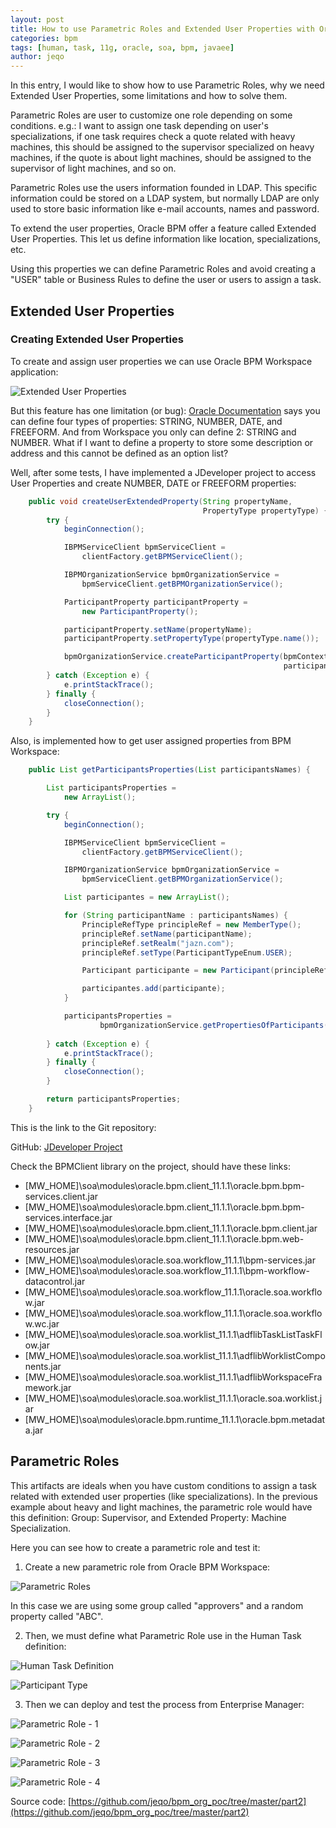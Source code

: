 ```yaml
---
layout: post
title: How to use Parametric Roles and Extended User Properties with Oracle BPM 11g
categories: bpm
tags: [human, task, 11g, oracle, soa, bpm, javaee]
author: jeqo
---
```


In this entry, I would like to show how to use Parametric Roles, why we need Extended User Properties, some limitations and how to solve them.

Parametric Roles are user to customize one role depending on some conditions. e.g.: I want to assign one task depending on user's specializations, if one task requires check a quote related with heavy machines, this should be assigned to the supervisor specialized on heavy machines, if the quote is about light machines, should be assigned to the supervisor of light machines, and so on.

Parametric Roles use the users information founded in LDAP. This specific information could be stored on a LDAP system, but normally LDAP are only used to store basic information like e-mail accounts, names and password.

To extend the user properties, Oracle BPM offer a feature called Extended User Properties. This let us define information like location, specializations, etc.

Using this properties we can define Parametric Roles and avoid creating a "USER" table or Business Rules to define the user or users to assign a task.  

## Extended User Properties

### Creating Extended User Properties

To create and assign user properties we can use Oracle BPM Workspace application:

![Extended User Properties](/images/2014-05-19-how-to-use-parametric-roles-extended-properties-oracle-bpm-11g/2014-05-18_2333-610x315.png)

But this feature has one limitation (or bug): [Oracle Documentation](http://docs.oracle.com/cd/E14571_01/doc.1111/e15175/bpmug_ws_admin.htm#BPMUG232) says you can define four types of properties: STRING, NUMBER, DATE, and FREEFORM. And from Workspace you only can define 2: STRING and NUMBER. What if I want to define a property to store some description or address and this cannot be defined as an option list?

Well, after some tests, I have implemented a JDeveloper project to access User Properties and create NUMBER, DATE or FREEFORM properties:

```java
    public void createUserExtendedProperty(String propertyName,
                                           PropertyType propertyType) {
        try {
            beginConnection();

            IBPMServiceClient bpmServiceClient =
                clientFactory.getBPMServiceClient();

            IBPMOrganizationService bpmOrganizationService =
                bpmServiceClient.getBPMOrganizationService();

            ParticipantProperty participantProperty =
                new ParticipantProperty();

            participantProperty.setName(propertyName);
            participantProperty.setPropertyType(propertyType.name());

            bpmOrganizationService.createParticipantProperty(bpmContext,
                                                             participantProperty);
        } catch (Exception e) {
            e.printStackTrace();
        } finally {
            closeConnection();
        }
    }
```

Also, is implemented how to get user assigned properties from BPM Workspace:

```java
    public List getParticipantsProperties(List participantsNames) {

        List participantsProperties =
            new ArrayList();

        try {
            beginConnection();

            IBPMServiceClient bpmServiceClient =
                clientFactory.getBPMServiceClient();

            IBPMOrganizationService bpmOrganizationService =
                bpmServiceClient.getBPMOrganizationService();

            List participantes = new ArrayList();

            for (String participantName : participantsNames) {
                PrincipleRefType principleRef = new MemberType();
                principleRef.setName(participantName);
                principleRef.setRealm("jazn.com");
                principleRef.setType(ParticipantTypeEnum.USER);

                Participant participante = new Participant(principleRef);

                participantes.add(participante);
            }

            participantsProperties =
                    bpmOrganizationService.getPropertiesOfParticipants(bpmContext,
                                                                       participantes);
        } catch (Exception e) {
            e.printStackTrace();
        } finally {
            closeConnection();
        }

        return participantsProperties;
    }
```

This is the link to the Git repository:

GitHub: [JDeveloper Project](https://github.com/jeqo/bpm_org_poc/tree/master/part2/AcmeBpmApp/BPMClient)

Check the BPMClient library on the project, should have these links:

* [MW_HOME]\soa\modules\oracle.bpm.client_11.1.1\oracle.bpm.bpm-services.client.jar
* [MW_HOME]\soa\modules\oracle.bpm.client_11.1.1\oracle.bpm.bpm-services.interface.jar
* [MW_HOME]\soa\modules\oracle.bpm.client_11.1.1\oracle.bpm.client.jar
* [MW_HOME]\soa\modules\oracle.bpm.client_11.1.1\oracle.bpm.web-resources.jar
* [MW_HOME]\soa\modules\oracle.soa.workflow_11.1.1\bpm-services.jar
* [MW_HOME]\soa\modules\oracle.soa.workflow_11.1.1\bpm-workflow-datacontrol.jar
* [MW_HOME]\soa\modules\oracle.soa.workflow_11.1.1\oracle.soa.workflow.jar
* [MW_HOME]\soa\modules\oracle.soa.workflow_11.1.1\oracle.soa.workflow.wc.jar
* [MW_HOME]\soa\modules\oracle.soa.worklist_11.1.1\adflibTaskListTaskFlow.jar
* [MW_HOME]\soa\modules\oracle.soa.worklist_11.1.1\adflibWorklistComponents.jar
* [MW_HOME]\soa\modules\oracle.soa.worklist_11.1.1\adflibWorkspaceFramework.jar
* [MW_HOME]\soa\modules\oracle.soa.worklist_11.1.1\oracle.soa.worklist.jar
* [MW_HOME]\soa\modules\oracle.bpm.runtime_11.1.1\oracle.bpm.metadata.jar

## Parametric Roles

This artifacts are ideals when you have custom conditions to assign a task related with extended user properties (like specializations). In the previous example about heavy and light machines, the parametric role would have this definition: Group: Supervisor, and Extended Property: Machine Specialization.

Here you can see how to create a parametric role and test it:

1. Create a new parametric role from Oracle BPM Workspace:

![Parametric Roles](/images/2014-05-19-how-to-use-parametric-roles-extended-properties-oracle-bpm-11g/2014-05-19_1300-610x263.png)

In this case we are using some group called "approvers" and a random property called "ABC".

2. Then, we must define what Parametric Role use in the Human Task definition:

![Human Task Definition](/images/2014-05-19-how-to-use-parametric-roles-extended-properties-oracle-bpm-11g/2014-05-19_1303-610x338.png)

![Participant Type](/images/2014-05-19-how-to-use-parametric-roles-extended-properties-oracle-bpm-11g/2014-05-19_1303_001-610x583.png)

3. Then we can deploy and test the process from Enterprise Manager:

![Parametric Role - 1](/images/2014-05-19-how-to-use-parametric-roles-extended-properties-oracle-bpm-11g/2014-05-19_1307-610x401.png)

![Parametric Role - 2](/images/2014-05-19-how-to-use-parametric-roles-extended-properties-oracle-bpm-11g/2014-05-19_1308-610x119.png)

![Parametric Role - 3](/images/2014-05-19-how-to-use-parametric-roles-extended-properties-oracle-bpm-11g/2014-05-19_1308_001.png)

![Parametric Role - 4](/images/2014-05-19-how-to-use-parametric-roles-extended-properties-oracle-bpm-11g/2014-05-19_1309.png)

Source code: [https://github.com/jeqo/bpm_org_poc/tree/master/part2](https://github.com/jeqo/bpm_org_poc/tree/master/part2)
